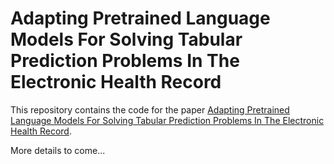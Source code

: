 # Adapting Pretrained Language Models For Solving Tabular Prediction Problems In The Electronic Health Record

This repository contains the code for the paper [Adapting Pretrained Language Models For Solving Tabular Prediction Problems In The Electronic Health Record](chrismcmaster.com).

More details to come...